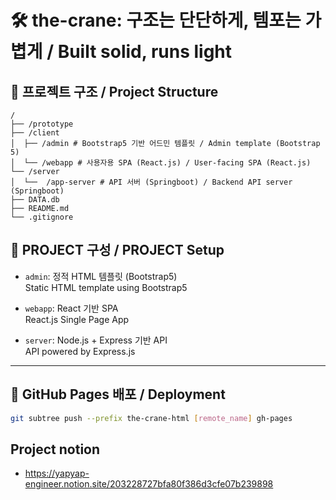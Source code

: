 # 🛠️ the-crane: 구조는 단단하게, 템포는 가볍게 / Built solid, runs light

## 📁 프로젝트 구조 / Project Structure

```
/
├── /prototype
├── /client
│  ├── /admin # Bootstrap5 기반 어드민 템플릿 / Admin template (Bootstrap 5)
│  └── /webapp # 사용자용 SPA (React.js) / User-facing SPA (React.js)
└── /server
│  └──  /app-server # API 서버 (Springboot) / Backend API server (Springboot)
├── DATA.db
├── README.md
└── .gitignore
```

## 🧪 PROJECT 구성 / PROJECT Setup

- `admin`: 정적 HTML 템플릿 (Bootstrap5)  
  Static HTML template using Bootstrap5

- `webapp`: React 기반 SPA  
  React.js Single Page App

- `server`: Node.js + Express 기반 API  
  API powered by Express.js

---

## 🚀 GitHub Pages 배포 / Deployment

```bash
git subtree push --prefix the-crane-html [remote_name] gh-pages
```


## Project notion
- https://yapyap-engineer.notion.site/203228727bfa80f386d3cfe07b239898

